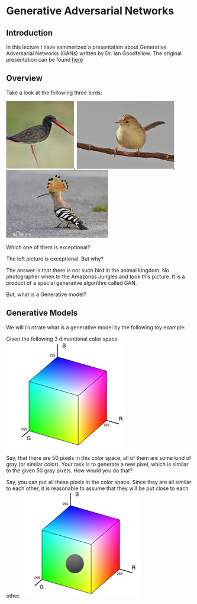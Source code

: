 # Generative Adversarial Networks

## Introduction
In this lecture I have sammerized a presentation about Generative Adversarial Networks (GANs) written by Dr. Ian Goodfellow. The original presentation can be found [here](/files/generative_adversarial_networks.pdf)

## Overview
Take a look at the following three birds:

![](/files/bird2.png), ![](/files/bird1.png), ![](/files/bird3.png)

Which one of them is exceptional?

The left picture is exceptional. But why?

The answer is that there is not such bird in the animal kingdom. No photographer when to the Amazonas Jungles and took this picture. It is a product of a special generative algorithm called GAN.

But, what is a Generative model?

## Generative Models
We will illustrate what is a generative model by the following toy example:

Given the following 3 dimentional color space
![](/files/color_space.png)

Say, that there are 50 pixels in this color space, all of them are some kind of gray (or similar color). Your task is to generate a new pixel, which is similar to the given 50 gray pixels. How would you do that?

Say, you can put all these pixels in the color space. Since thay are all similar to each other, it is reasonable to assume that they will be put close to each other.
![](/files/color_space_gray.png)
